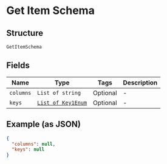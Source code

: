 
# Get Item Schema

## Structure

`GetItemSchema`

## Fields

| Name | Type | Tags | Description |
|  --- | --- | --- | --- |
| `columns` | `List of string` | Optional | - |
| `keys` | [`List of Key1Enum`](/doc/models/key-1-enum.md) | Optional | - |

## Example (as JSON)

```json
{
  "columns": null,
  "keys": null
}
```

